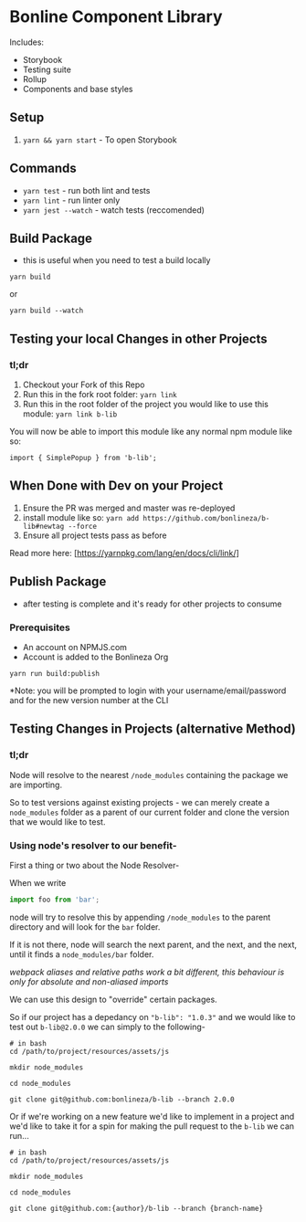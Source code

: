 # Bonline Component Library

Includes:

- Storybook
- Testing suite
- Rollup
- Components and base styles

## Setup

1. `yarn && yarn start` - To open Storybook

## Commands

- `yarn test` - run both lint and tests
- `yarn lint` - run linter only
- `yarn jest --watch` - watch tests (reccomended)

## Build Package

- this is useful when you need to test a build locally

```
yarn build
```
or
```
yarn build --watch
```

## Testing your local Changes in other Projects

### tl;dr

1. Checkout your Fork of this Repo
2. Run this in the fork root folder: `yarn link`
3. Run this in the root folder of the project you would like to use this module: `yarn link b-lib`

You will now be able to import this module like any normal npm module like so:

```
import { SimplePopup } from 'b-lib';
```

## When Done with Dev on your Project

1. Ensure the PR was merged and master was re-deployed
2. install module like so: `yarn add https://github.com/bonlineza/b-lib#newtag --force`
3. Ensure all project tests pass as before

Read more here: [https://yarnpkg.com/lang/en/docs/cli/link/]

## Publish Package

- after testing is complete and it's ready for other projects to consume

### Prerequisites
- An account on NPMJS.com
- Account is added to the Bonlineza Org

```
yarn run build:publish
``` 

*Note: you will be prompted to login with your username/email/password and for the new version number at the CLI

## Testing Changes in Projects (alternative Method)

### tl;dr

Node will resolve to the nearest `/node_modules` containing the package we are importing.

So to test versions against existing projects - we can merely create a `node_modules` folder as a parent of our
current folder and clone the version that we would like to test.

### Using node's resolver to our benefit-
First a thing or two about the Node Resolver-

When we write

```js
import foo from 'bar';
```

node will try to resolve this by appending `/node_modules` to the parent directory and will look for the `bar` folder.

If it is not there, node will search the next parent, and the next, and the next, until it finds a `node_modules/bar` folder.

*webpack aliases and relative paths work a bit different, this behaviour is only for absolute and non-aliased imports*

We can use this design to "override" certain packages.

So if our project has a depedancy on `"b-lib": "1.0.3"` and we would like to test out `b-lib@2.0.0` we can simply to the following-

```
# in bash
cd /path/to/project/resources/assets/js

mkdir node_modules

cd node_modules

git clone git@github.com:bonlineza/b-lib --branch 2.0.0
```

Or if we're working on a new feature we'd like to implement in a project and we'd like to take it for a spin for making the pull request
to the `b-lib` we can run...

```
# in bash
cd /path/to/project/resources/assets/js

mkdir node_modules

cd node_modules

git clone git@github.com:{author}/b-lib --branch {branch-name}
```

